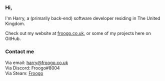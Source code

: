 ### Hi,
I'm Harry, a (primarily back-end) software developer residing in The United Kingdom.

Check out my website at [froogo.co.uk](https://froogo.co.uk), or some of my projects here on GitHub.

### Contact me
Via email: harry@froogo.co.uk  
Via Discord: Froogo#8004  
Via Steam: [Froogo](https://steamcommunity.com/id/Froogo)
